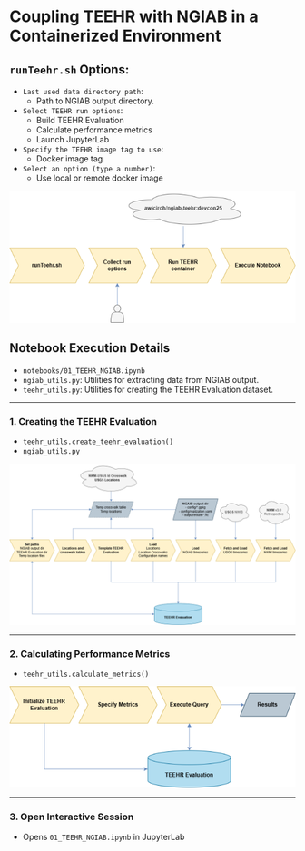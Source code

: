 # Coupling TEEHR with NGIAB in a Containerized Environment
## `runTeehr.sh` Options:
- `Last used data directory path`:
  - Path to NGIAB output directory.
- `Select TEEHR run options`:
  - Build TEEHR Evaluation
  - Calculate performance metrics
  - Launch JupyterLab
- `Specify the TEEHR image tag to use`:
  - Docker image tag
- `Select an option (type a number)`:
  - Use local or remote docker image

<p align="center">
  <img src="images/runTeehr_overview.png">
</p>

## Notebook Execution Details
- `notebooks/01_TEEHR_NGIAB.ipynb`
- `ngiab_utils.py`: Utilities for extracting data from NGIAB output.
- `teehr_utils.py`: Utilities for creating the TEEHR Evaluation dataset.

---

### 1. Creating the TEEHR Evaluation
- `teehr_utils.create_teehr_evaluation()`
- `ngiab_utils.py`
<p align="center">
  <img src="images/create_teehr_evaluation.png">
</p>

---

### 2. Calculating Performance Metrics
- `teehr_utils.calculate_metrics()`
<p align="center">
  <img src="images/calculate_metrics.png">
</p>

---

### 3. Open Interactive Session
- Opens `01_TEEHR_NGIAB.ipynb` in JupyterLab
